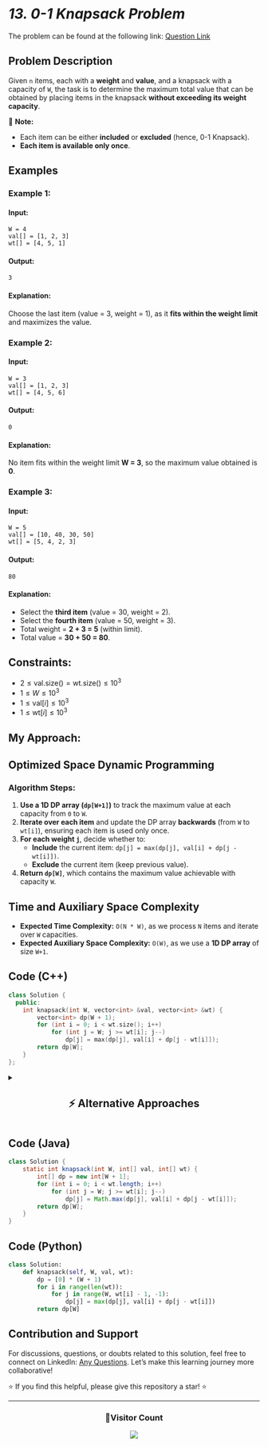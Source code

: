 # _13. 0-1 Knapsack Problem_

The problem can be found at the following link: [Question Link](https://www.geeksforgeeks.org/problems/0-1-knapsack-problem0945/1)

## **Problem Description**

Given `n` items, each with a **weight** and **value**, and a knapsack with a capacity of `W`, the task is to determine the maximum total value that can be obtained by placing items in the knapsack **without exceeding its weight capacity**.

🔹 **Note:**

- Each item can be either **included** or **excluded** (hence, 0-1 Knapsack).
- **Each item is available only once**.

## **Examples**

### **Example 1:**

#### **Input:**

```
W = 4
val[] = [1, 2, 3]
wt[] = [4, 5, 1]
```

#### **Output:**

```
3
```

#### **Explanation:**

Choose the last item (value = 3, weight = 1), as it **fits within the weight limit** and maximizes the value.

### **Example 2:**

#### **Input:**

```
W = 3
val[] = [1, 2, 3]
wt[] = [4, 5, 6]
```

#### **Output:**

```
0
```

#### **Explanation:**

No item fits within the weight limit **W = 3**, so the maximum value obtained is **0**.

### **Example 3:**

#### **Input:**

```
W = 5
val[] = [10, 40, 30, 50]
wt[] = [5, 4, 2, 3]
```

#### **Output:**

```
80
```

#### **Explanation:**

- Select the **third item** (value = 30, weight = 2).
- Select the **fourth item** (value = 50, weight = 3).
- Total weight = **2 + 3 = 5** (within limit).
- Total value = **30 + 50 = 80**.

## **Constraints:**

- $2 \leq \text{val.size()} = \text{wt.size()} \leq 10^3$
- $1 \leq W \leq 10^3$
- $1 \leq \text{val}[i] \leq 10^3$
- $1 \leq \text{wt}[i] \leq 10^3$

## **My Approach:**

## **Optimized Space Dynamic Programming**

### **Algorithm Steps:**

1. **Use a 1D DP array (`dp[W+1]`)** to track the maximum value at each capacity from `0` to `W`.
2. **Iterate over each item** and update the DP array **backwards** (from `W` to `wt[i]`), ensuring each item is used only once.
3. **For each weight `j`**, decide whether to:
   - **Include** the current item: `dp[j] = max(dp[j], val[i] + dp[j - wt[i]])`.
   - **Exclude** the current item (keep previous value).
4. **Return `dp[W]`**, which contains the maximum value achievable with capacity `W`.

## **Time and Auxiliary Space Complexity**

- **Expected Time Complexity:** `O(N * W)`, as we process `N` items and iterate over `W` capacities.
- **Expected Auxiliary Space Complexity:** `O(W)`, as we use a **1D DP array** of size `W+1`.

## **Code (C++)**

```cpp
class Solution {
  public:
    int knapsack(int W, vector<int> &val, vector<int> &wt) {
        vector<int> dp(W + 1);
        for (int i = 0; i < wt.size(); i++)
            for (int j = W; j >= wt[i]; j--)
                dp[j] = max(dp[j], val[i] + dp[j - wt[i]]);
        return dp[W];
    }
};
```

<details>
<summary><h2 align="center">⚡ Alternative Approaches</h2></summary>

## **1️⃣ Dynamic Programming (O(N _ W) Time, O(N _ W) Space) — Tabulation**

### **Approach:**

- Use a **2D DP table** (`dp[n+1][W+1]`), where `dp[i][j]` represents the **maximum value possible** using the first `i` items with capacity `j`.
- Iterate over each item and capacity, making a choice to either **include** or **exclude** the current item.

```cpp
class Solution {
  public:
    int knapsack(int W, vector<int> &val, vector<int> &wt) {
        int n = wt.size();
        vector<vector<int>> dp(n + 1, vector<int>(W + 1));

        for (int i = 1; i <= n; i++)
            for (int j = 0; j <= W; j++)
                dp[i][j] = (wt[i - 1] <= j)
                           ? max(dp[i - 1][j], val[i - 1] + dp[i - 1][j - wt[i - 1]])
                           : dp[i - 1][j];

        return dp[n][W];
    }
};
```

✅ **Time Complexity:** `O(N * W)`  
✅ **Space Complexity:** `O(N * W)`

## **2️⃣ Recursive + Memoization (O(N _ W) Time, O(N _ W) Space)**

### **Approach:**

- **Recursively try including or excluding each item**, storing results in a **memoization table** to avoid recomputation.
- Base case: If no items remain or capacity reaches `0`, return `0`.

```cpp
class Solution {
  public:
    vector<vector<int>> dp;
    int solve(vector<int> &val, vector<int> &wt, int i, int W) {
        if (i < 0 || W == 0) return 0;
        if (dp[i][W] != -1) return dp[i][W];

        int pick = (wt[i] <= W) ? val[i] + solve(val, wt, i - 1, W - wt[i]) : 0;
        int notPick = solve(val, wt, i - 1, W);

        return dp[i][W] = max(pick, notPick);
    }

    int knapsack(int W, vector<int> &val, vector<int> &wt) {
        dp.assign(wt.size(), vector<int>(W + 1, -1));
        return solve(val, wt, wt.size() - 1, W);
    }
};
```

✅ **Time Complexity:** `O(N * W)`  
✅ **Space Complexity:** `O(N * W)`

## **🔍 Comparison of Approaches**

| **Approach**                         | ⏱️ **Time Complexity** | 🗂️ **Space Complexity** | ✅ **Pros**                | ⚠️ **Cons**              |
| ------------------------------------ | ---------------------- | ----------------------- | -------------------------- | ------------------------ |
| **Iterative DP (Space Optimized)**   | 🟡 `O(N * W)`          | 🟢 `O(W)`               | Fastest and most optimized | Requires iterative logic |
| **Dynamic Programming (Tabulation)** | 🟡 `O(N * W)`          | 🔴 `O(N * W)`           | Easy to understand         | High space complexity    |
| **Recursive + Memoization**          | 🟡 `O(N * W)`          | 🔴 `O(N * W)`           | Natural recursive logic    | High recursion overhead  |

## 💡 **Best Choice?**

✅ **For simplicity and efficiency:** Use **Iterative DP (Space Optimized)**.  
✅ **For understanding step-by-step execution:** Use **Tabulation DP**.  
✅ **For recursion lovers:** Use **Memoization DP**.

</details>

## **Code (Java)**

```java
class Solution {
    static int knapsack(int W, int[] val, int[] wt) {
        int[] dp = new int[W + 1];
        for (int i = 0; i < wt.length; i++)
            for (int j = W; j >= wt[i]; j--)
                dp[j] = Math.max(dp[j], val[i] + dp[j - wt[i]]);
        return dp[W];
    }
}
```

## **Code (Python)**

```python
class Solution:
    def knapsack(self, W, val, wt):
        dp = [0] * (W + 1)
        for i in range(len(wt)):
            for j in range(W, wt[i] - 1, -1):
                dp[j] = max(dp[j], val[i] + dp[j - wt[i]])
        return dp[W]
```

## Contribution and Support

For discussions, questions, or doubts related to this solution, feel free to connect on LinkedIn: [Any Questions](https://www.linkedin.com/in/patel-hetkumar-sandipbhai-8b110525a/). Let’s make this learning journey more collaborative!

⭐ If you find this helpful, please give this repository a star! ⭐

---

<div align="center">
  <h3><b>📍Visitor Count</b></h3>
</div>

<p align="center">
  <img src="https://visitor-badge.laobi.icu/badge?page_id=Hunterdii.GeeksforGeeks-POTD" />
</p>
